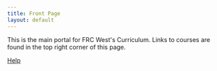 ```yaml
---
title: Front Page
layout: default
---
```


This is the main portal for FRC West's Curriculum. Links to courses are found in the top right corner of this page.

[Help](help)
